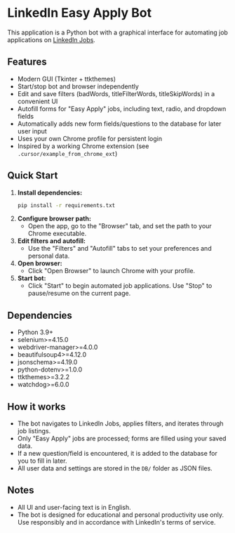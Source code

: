 # LinkedIn Easy Apply Bot

This application is a Python bot with a graphical interface for automating job applications on [LinkedIn Jobs](https://www.linkedin.com/jobs/).

## Features
- Modern GUI (Tkinter + ttkthemes)
- Start/stop bot and browser independently
- Edit and save filters (badWords, titleFilterWords, titleSkipWords) in a convenient UI
- Autofill forms for "Easy Apply" jobs, including text, radio, and dropdown fields
- Automatically adds new form fields/questions to the database for later user input
- Uses your own Chrome profile for persistent login
- Inspired by a working Chrome extension (see `.cursor/example_from_chrome_ext`)

## Quick Start
1. **Install dependencies:**
   ```bash
   pip install -r requirements.txt
   ```
2. **Configure browser path:**
   - Open the app, go to the "Browser" tab, and set the path to your Chrome executable.
3. **Edit filters and autofill:**
   - Use the "Filters" and "Autofill" tabs to set your preferences and personal data.
4. **Open browser:**
   - Click "Open Browser" to launch Chrome with your profile.
5. **Start bot:**
   - Click "Start" to begin automated job applications. Use "Stop" to pause/resume on the current page.

## Dependencies
- Python 3.9+
- selenium>=4.15.0
- webdriver-manager>=4.0.0
- beautifulsoup4>=4.12.0
- jsonschema>=4.19.0
- python-dotenv>=1.0.0
- ttkthemes>=3.2.2
- watchdog>=6.0.0

## How it works
- The bot navigates to LinkedIn Jobs, applies filters, and iterates through job listings.
- Only "Easy Apply" jobs are processed; forms are filled using your saved data.
- If a new question/field is encountered, it is added to the database for you to fill in later.
- All user data and settings are stored in the `DB/` folder as JSON files.

## Notes
- All UI and user-facing text is in English.
- The bot is designed for educational and personal productivity use only. Use responsibly and in accordance with LinkedIn's terms of service. 